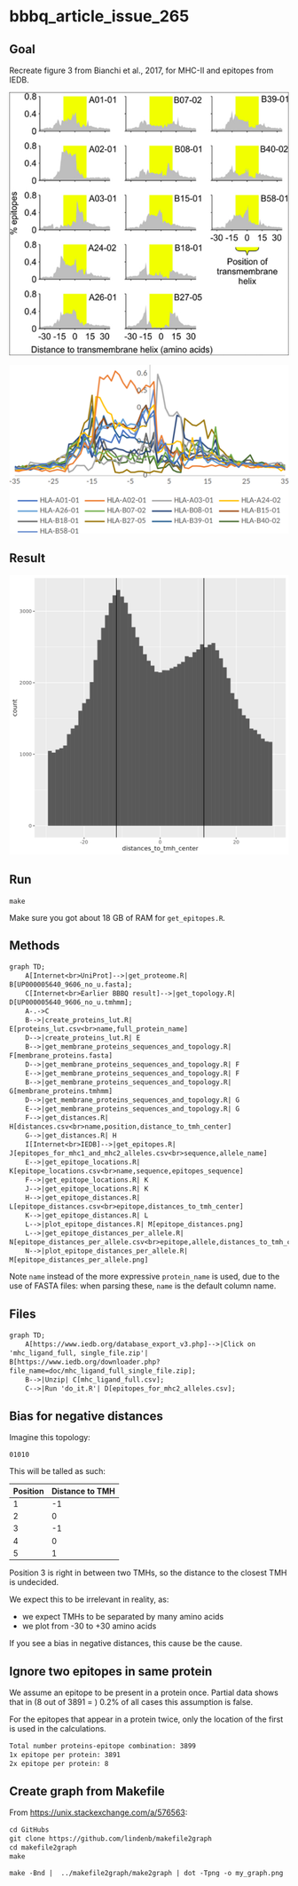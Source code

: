 # bbbq_article_issue_265

## Goal

Recreate figure 3 from Bianchi et al., 2017,
for MHC-II and epitopes from IEDB.

![](bianchi_et_2018_fig_3_published.png)

![](bianchi_et_2018_fig_3_raw.png)

## Result

![](results/epitope_distances_combined.png)

## Run

```
make
```

Make sure you got about 18 GB of RAM for `get_epitopes.R`.

## Methods

```mermaid
graph TD;
    A[Internet<br>UniProt]-->|get_proteome.R| B[UP000005640_9606_no_u.fasta];
    C[Internet<br>Earlier BBBQ result]-->|get_topology.R| D[UP000005640_9606_no_u.tmhmm];
    A-.->C
    B-->|create_proteins_lut.R| E[proteins_lut.csv<br>name,full_protein_name]
    D-->|create_proteins_lut.R| E
    B-->|get_membrane_proteins_sequences_and_topology.R| F[membrane_proteins.fasta]
    D-->|get_membrane_proteins_sequences_and_topology.R| F
    E-->|get_membrane_proteins_sequences_and_topology.R| F
    B-->|get_membrane_proteins_sequences_and_topology.R| G[membrane_proteins.tmhmm]
    D-->|get_membrane_proteins_sequences_and_topology.R| G
    E-->|get_membrane_proteins_sequences_and_topology.R| G
    F-->|get_distances.R| H[distances.csv<br>name,position,distance_to_tmh_center]
    G-->|get_distances.R| H
    I[Internet<br>IEDB]-->|get_epitopes.R| J[epitopes_for_mhc1_and_mhc2_alleles.csv<br>sequence,allele_name]
    E-->|get_epitope_locations.R| K[epitope_locations.csv<br>name,sequence,epitopes_sequence]
    F-->|get_epitope_locations.R| K
    J-->|get_epitope_locations.R| K
    H-->|get_epitope_distances.R| L[epitope_distances.csv<br>epitope,distances_to_tmh_center]
    K-->|get_epitope_distances.R| L
    L-->|plot_epitope_distances.R| M[epitope_distances.png]
    L-->|get_epitope_distances_per_allele.R| N[epitope_distances_per_allele.csv<br>epitope,allele,distances_to_tmh_center]
    N-->|plot_epitope_distances_per_allele.R| M[epitope_distances_per_allele.png]
```

Note `name` instead of the more expressive `protein_name` is used, due
to the use of FASTA files: when parsing these, `name` is the default
column name.

## Files

```mermaid
graph TD;
    A[https://www.iedb.org/database_export_v3.php]-->|Click on 'mhc_ligand_full, single_file.zip'| B[https://www.iedb.org/downloader.php?file_name=doc/mhc_ligand_full_single_file.zip];
    B-->|Unzip| C[mhc_ligand_full.csv];
    C-->|Run 'do_it.R'| D[epitopes_for_mhc2_alleles.csv];
```

## Bias for negative distances

Imagine this topology:

```
01010
```

This will be talled as such:

Position|Distance to TMH
--------|---------------
1       |-1
2       |0
3       |-1
4       |0
5       |1

Position 3 is right in between two TMHs, so the distance to the closest
TMH is undecided.

We expect this to be irrelevant in reality, as:

 * we expect TMHs to be separated by many amino acids
 * we plot from -30 to +30 amino acids

If you see a bias in negative distances, this cause be the cause.

## Ignore two epitopes in same protein

We assume an epitope to be present in a protein once.
Partial data shows that in (8 out of 3891 = ) 0.2%
of all cases this assumption is false.

For the epitopes that appear in a protein twice, 
only the location of the first is used in the calculations.

```
Total number proteins-epitope combination: 3899
1x epitope per protein: 3891
2x epitope per protein: 8
```

## Create graph from Makefile

From https://unix.stackexchange.com/a/576563:

```
cd GitHubs
git clone https://github.com/lindenb/makefile2graph
cd makefile2graph
make
```

```
make -Bnd |  ../makefile2graph/make2graph | dot -Tpng -o my_graph.png
```
